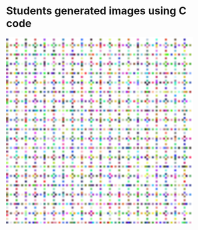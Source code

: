 # Students generated images using C code

<img src="output_image_01.bmp" alt="code generated using C" width="800"/>

